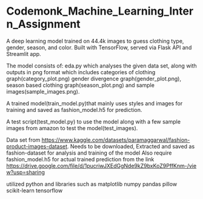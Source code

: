 # Codemonk_Machine_Learning_Intern_Assignment
A deep learning model trained on 44.4k images to guess clothing type, gender, season, and color. Built with TensorFlow, served via Flask API and Streamlit app.

The model consists of:
eda.py which analyses the given data set, along with outputs in png format which includes categories of clothing graph(category_plot.png) gender divergence graph(gender_plot.png), season based clothing graph(season_plot.png) and sample images(sample_images.png).

A trained model(train_model.py)that mainly uses styles and images for training and saved as fashion_model.h5 for prediction.

A test script(test_model.py) to use the model along with a few sample images from amazon to test the model(test_images).

Data set from https://www.kaggle.com/datasets/paramaggarwal/fashion-product-images-dataset. Needs to be downloaded, Extracted and saved as fashion-dataset for analysis and training of the model
Also require fashion_model.h5 for actual trained prediction from the link https://drive.google.com/file/d/1pucriwJXEdGgNde9kZ9bxKoZ9PffKnm-/view?usp=sharing

utilized python and libraries such as
  matplotlib
  numpy
  pandas
  pillow         
  scikit-learn
  tensorflow

